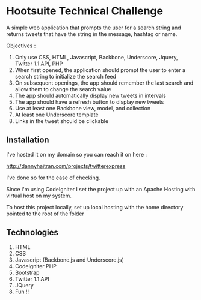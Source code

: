 # Hootsuite Technical Challenge

A simple web application that prompts the user for a search string and returns tweets that have the string
in the message, hashtag or name.

Objectives :
 1. Only use CSS, HTML, Javascript, Backbone, Underscore, Jquery, Twitter 1.1 API, PHP
 2. When first opened, the application should prompt the user to enter a search string to initialize the search feed
 3. On subsequent openings, the app should remember the last search and allow them to change the search value
 4. The app should automatically display new tweets in intervals
 5. The app should have a refresh button to display new tweets
 6. Use at least one Backbone view, model, and collection
 7. At least one Underscore template
 8. Links in the tweet should be clickable
## Installation

I've hosted it on my domain so you can reach it on here :

http://dannyhaitran.com/projects/twitterexpress

I've done so for the ease of checking.

Since i'm using CodeIgniter I set the project up with an Apache Hosting with virtual host on my system.

To host this project locally, set up local hosting with the home directory pointed to the root of the folder

## Technologies

 1. HTML
 2. CSS
 3. Javascript (Backbone.js and Underscore.js)
 4. CodeIgniter PHP
 5. Bootstrap
 6. Twitter 1.1 API
 7. JQuery
 8. Fun !!